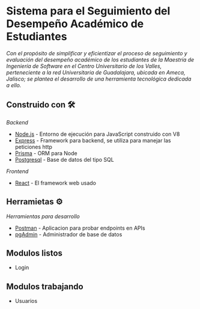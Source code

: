 # Sistema para el Seguimiento del Desempeño Académico de Estudiantes

_Con el propósito de simplificar y eficientizar el proceso de seguimiento y evaluación del desempeño académico de los estudiantes de la Maestría de Ingeniería de Software en el Centro Universitario de los Valles, perteneciente a la red Universitaria de Guadalajara, ubicada en Ameca, Jalisco; se plantea el desarrollo de una herramienta tecnológica dedicada a ello._



## Construido con 🛠️

_Backend_

* [Node.js](https://nodejs.org/es/) - Entorno de ejecución para JavaScript construido con V8
* [Express](https://expressjs.com/) - Framework para backend, se utiliza para manejar las peticiones http
* [Prisma](https://www.prisma.io/docs//) - ORM para Node
* [Postgresql](https://www.prisma.io/docs//) - Base de datos del tipo SQL


_Frontend_

* [React](https://es.reactjs.org/) - El framework web usado

## Herramietas ⚙️

_Herramientas para desarrollo_

* [Postman](https://www.postman.com/) - Aplicacion para probar endpoints en APIs
* [pgAdmin](https://www.pgadmin.org/) - Administrador de base de datos


## Modulos listos

* Login


## Modulos trabajando

* Usuarios

